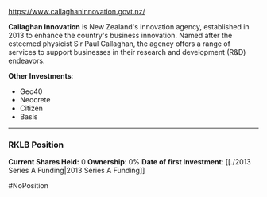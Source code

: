 https://www.callaghaninnovation.govt.nz/

**Callaghan Innovation** is New Zealand's innovation agency, established in 2013 to enhance the country's business innovation. Named after the esteemed physicist Sir Paul Callaghan, the agency offers a range of services to support businesses in their research and development (R&D) endeavors.

**Other Investments**: 
-  Geo40
-  Neocrete
-  Citizen
-  Basis

----

### RKLB Position

**Current Shares Held:** 0
**Ownership**: 0%
**Date of first Investment**: [[./2013 Series A Funding|2013 Series A Funding]]

#NoPosition